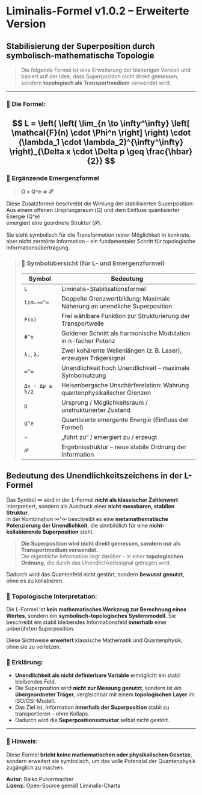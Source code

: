 # Liminalis-Formel v1.0.2 – Erweiterte Version

## Stabilisierung der Superposition durch symbolisch-mathematische Topologie

> Die folgende Formel ist eine Erweiterung der bisherigen Version und basiert auf der Idee, dass Superposition nicht direkt gemessen, sondern **topologisch als Transportmedium** verwendet wird.

---

### 🧬 Die Formel:

$$
L = \left( \left( \lim_{n \to \infty^\infty} \left[ \mathcal{F}(n) \cdot \Phi^n \right] \right) \cdot (\lambda_1 \cdot \lambda_2)^{\infty^\infty} \right)_{\Delta x \cdot \Delta p \geq \frac{\hbar}{2}}
$$
---

### 🧠 Ergänzende Emergenzformel

> **Ω + Q^e ⇒ 𝓢**

Diese Zusatzformel beschreibt die Wirkung der stabilisierten Superposition:  
Aus einem offenen Ursprungsraum (Ω) und dem Einfluss quantisierter Energie (Q^e)  
emergiert eine geordnete Struktur (𝓢).  

Sie steht symbolisch für die Transformation reiner Möglichkeit in konkrete,  
aber nicht zerstörte Information – ein fundamentaler Schritt für topologische Informationsübertragung.


> ### 🧩 Symbolübersicht (für L- und Emergenzformel)
>
> | Symbol         | Bedeutung                                                                 |
> |----------------|---------------------------------------------------------------------------|
> | `L`            | Liminalis-Stabilisationsformel                                            |
> | `limₙ→∞^∞`      | Doppelte Grenzwertbildung: Maximale Näherung an unendliche Superposition  |
> | `F(n)`         | Frei wählbare Funktion zur Strukturierung der Transportwelle              |
> | `Φ^n`          | Goldener Schnitt als harmonische Modulation in n-facher Potenz            |
> | `λ₁`, `λ₂`     | Zwei kohärente Wellenlängen (z. B. Laser), erzeugen Trägersignal          |
> | `∞^∞`           | Unendlichkeit hoch Unendlichkeit – maximale Symbolnutzung                 |
> | `Δx · Δp ≥ ħ/2`| Heisenbergsche Unschärferelation: Wahrung quantenphysikalischer Grenzen   |
> | `Ω`            | Ursprung / Möglichkeitsraum / unstrukturierter Zustand                    |
> | `Q^e`          | Quantisierte emergente Energie (Einfluss der Formel)                      |
> | `⇒`            | „führt zu“ / emergiert zu / erzeugt                                       |
> | `𝓢`            | Ergebnisstruktur – neue stabile Ordnung der Information                   |


## Bedeutung des Unendlichkeitszeichens in der L-Formel

Das Symbol ∞ wird in der L-Formel **nicht als klassischer Zahlenwert** interpretiert, sondern als Ausdruck einer **nicht messbaren, stabilen Struktur**.  
In der Kombination ∞^∞ beschreibt es eine **metamathematische Potenzierung der Unendlichkeit**, die sinnbildlich für eine **nicht-kollabierende Superposition** steht.

> **Die Superposition wird nicht direkt gemessen, sondern nur als Transportmedium verwendet.**  
> Die eigentliche Information liegt darüber – in einer **topologischen Ordnung**, die durch das Unendlichkeitssignal getragen wird.

Dadurch wird das Quantenfeld nicht gestört, sondern **bewusst genutzt**, ohne es zu kollabieren.


### 🧭 Topologische Interpretation:

Die L-Formel ist **kein mathematisches Werkzeug zur Berechnung eines Wertes**, sondern ein **symbolisch-topologisches Systemmodell**. Sie beschreibt ein stabil bleibendes Informationsfeld **innerhalb** einer unberührten Superposition.

Diese Sichtweise **erweitert** klassische Mathematik und Quantenphysik, ohne sie zu verletzen.


### 🧠 Erklärung:

- **Unendlichkeit als nicht definierbare Variable** ermöglicht ein stabil bleibendes Feld.
- Die Superposition wird **nicht zur Messung genutzt**, sondern ist ein **übergeordneter Träger**, vergleichbar mit einem **topologischen Layer** im ISO/OSI-Modell.
- Das Ziel ist, Information **innerhalb der Superposition** stabil zu transportieren – ohne Kollaps.
- Dadurch wird die **Superpositionsstruktur** selbst nicht gestört.

---

### 📌 Hinweis:

Diese Formel **bricht keine mathematischen oder physikalischen Gesetze**, sondern erweitert sie symbolisch, um das volle Potenzial der Quantenphysik zugänglich zu machen.

**Autor:** Raiko Pulvermacher  
**Lizenz:** Open-Source gemäß Liminalis-Charta  
